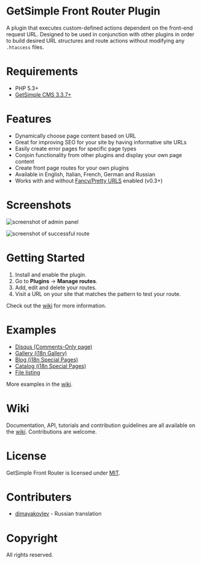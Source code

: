 # GetSimple Front Router Plugin
A plugin that executes custom-defined actions dependent on the front-end request
URL. Designed to be used in conjunction with other plugins in order to build
desired URL structures and route actions without modifying any `.htaccess` files.

# Requirements
* PHP 5.3+
* [GetSimple CMS 3.3.7+](https://gitub.com/GetSimpleCMS/GetSimpleCMS)

# Features
* Dynamically choose page content based on URL
* Great for improving SEO for your site by having informative site URLs
* Easily create error pages for specific page types
* Conjoin functionality from other plugins and display your own page content
* Create front page routes for your own plugins
* Available in English, Italian, French, German and Russian
* Works with and without [Fancy/Pretty URLS](http://get-simple.info/wiki/how_to:website_settings) enabled (v0.3+)

# Screenshots
![screenshot of admin panel](https://cloud.githubusercontent.com/assets/4363863/14022767/31a5b174-f1d9-11e5-9d55-d69679ef82bd.png)

![screenshot of successful route](https://cloud.githubusercontent.com/assets/4363863/14022765/3181d7e0-f1d9-11e5-8517-1722c0d1527b.png)

# Getting Started
1. Install and enable the plugin.
2. Go to **Plugins** -> **Manage routes**.
3. Add, edit and delete your routes.
4. Visit a URL on your site that matches the pattern to test your route.

Check out the [wiki](https://github.com/lokothodida/gs-front-router/wiki) for more information.

# Examples
* [Disqus (Comments-Only page)](https://github.com/lokothodida/gs-front-router/wiki/Disqus-Comments-Only-Example)
* [Gallery (i18n Gallery)](https://github.com/lokothodida/gs-front-router/wiki/Gallery-(i18n-Gallery)-Example)
* [Blog (i18n Special Pages)](https://github.com/lokothodida/gs-front-router/wiki/Blog-(i18n-Special-Pages)-Example)
* [Catalog (i18n Special Pages)](https://github.com/lokothodida/gs-front-router/wiki/Catalog-(i18n-Special-Pages)-Example)
* [File listing](https://github.com/lokothodida/gs-front-router/wiki/File-Listing-Example)

More examples in the [wiki](https://github.com/lokothodida/gs-front-router/wiki).

# Wiki
Documentation, API, tutorials and contribution guidelines are all available on the [wiki](https://github.com/lokothodida/gs-front-router/wiki). Contributions are welcome.

# License
GetSimple Front Router is licensed under [MIT](http://www.opensource.org/licenses/MIT).

# Contributers
* [dimayakovlev](https://github.com/dimayakovlev) - Russian translation

# Copyright
All rights reserved.